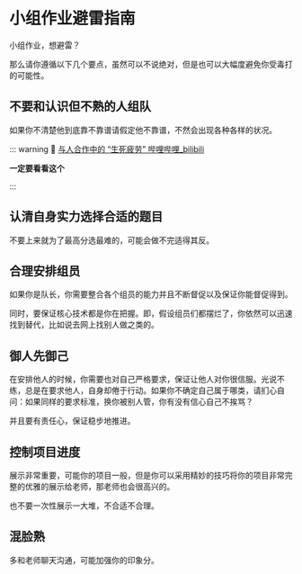 # 小组作业避雷指南

小组作业，想避雷？

那么请你遵循以下几个要点，虽然可以不说绝对，但是也可以大幅度避免你受毒打的可能性。

## 不要和认识但不熟的人组队

如果你不清楚他到底靠不靠谱请假定他不靠谱，不然会出现各种各样的状况。

::: warning 🤣
[与人合作中的 “生死疲劳” 哔哩哔哩_bilibili](https://www.bilibili.com/video/BV1494y1o7jp)

**一定要看看这个**

:::

## 认清自身实力选择合适的题目

不要上来就为了最高分选最难的，可能会做不完适得其反。

## 合理安排组员

如果你是队长，你需要整合各个组员的能力并且不断督促以及保证你能督促得到。

同时，要保证核心技术都是你在把握。即，假设组员们都摆烂了，你依然可以迅速找到替代，比如说去网上找别人做之类的。

## 御人先御己

在安排他人的时候，你需要也对自己严格要求，保证让他人对你很信服。光说不练，总是在要求他人，自身却倦于行动。如果你不确定自己属于哪类，请扪心自问：如果同样的要求标准，换你被别人管，你有没有信心自己不挨骂？

并且要有责任心，保证稳步地推进。

## 控制项目进度

展示非常重要，可能你的项目一般，但是你可以采用精妙的技巧将你的项目非常完整的优雅的展示给老师，那老师也会很高兴的。

也不要一次性展示一大堆，不合适不合理。

## 混脸熟

多和老师聊天沟通，可能加强你的印象分。
